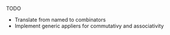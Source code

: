 TODO

- Translate from named to combinators
- Implement generic appliers for commutativy and associativity